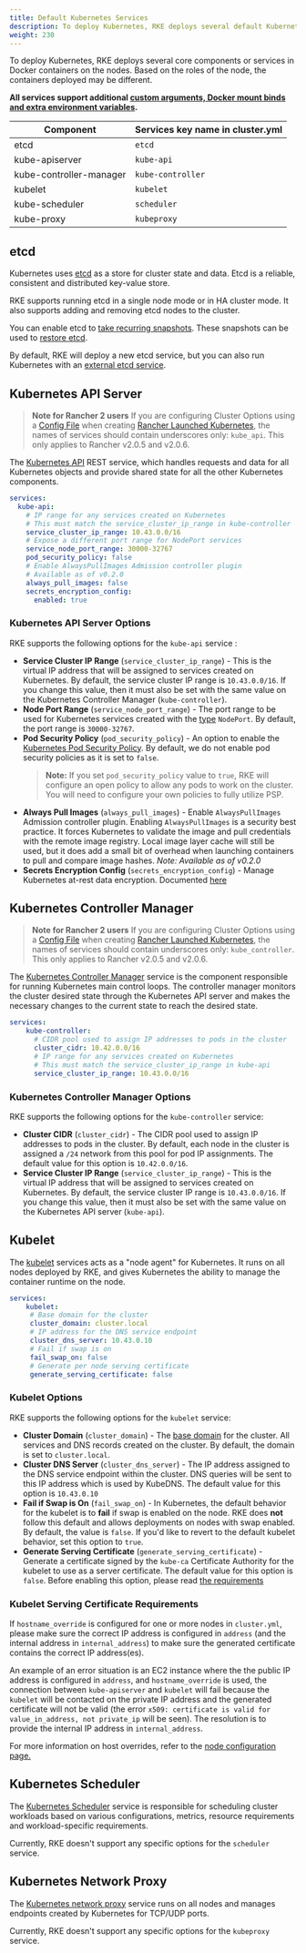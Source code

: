 ```yaml
---
title: Default Kubernetes Services
description: To deploy Kubernetes, RKE deploys several default Kubernetes services. Read about etcd, kube-api server, kubelet, kube-proxy and more
weight: 230
---
```


To deploy Kubernetes, RKE deploys several core components or services in Docker containers on the nodes. Based on the roles of the node, the containers deployed may be different.

**All services support additional [custom arguments, Docker mount binds and extra environment variables]({{<baseurl>}}/rke/latest/en/config-options/services/services-extras/).**

| Component               | Services key name in cluster.yml |
|-------------------------|----------------------------------|
| etcd                    | `etcd`                           |
| kube-apiserver          | `kube-api`                       |
| kube-controller-manager | `kube-controller`                |
| kubelet                 | `kubelet`                        |
| kube-scheduler          | `scheduler`                      |
| kube-proxy              | `kubeproxy`                      |

## etcd

Kubernetes uses [etcd](https://etcd.io/) as a store for cluster state and data. Etcd is a reliable, consistent and distributed key-value store.

RKE supports running etcd in a single node mode or in HA cluster mode. It also supports adding and removing etcd nodes to the cluster.

You can enable etcd to [take recurring snapshots]({{<baseurl>}}/rke/latest/en/etcd-snapshots/#recurring-snapshots). These snapshots can be used to [restore etcd]({{<baseurl>}}/rke/latest/en/etcd-snapshots/#etcd-disaster-recovery).

By default, RKE will deploy a new etcd service, but you can also run Kubernetes with an [external etcd service]({{<baseurl>}}/rke/latest/en/config-options/services/external-etcd/).

## Kubernetes API Server

> **Note for Rancher 2 users** If you are configuring Cluster Options using a [Config File]({{<baseurl>}}/rancher/v2.x/en/cluster-provisioning/rke-clusters/options/#config-file) when creating [Rancher Launched Kubernetes]({{<baseurl>}}/rancher/v2.x/en/cluster-provisioning/rke-clusters/), the names of services should contain underscores only: `kube_api`. This only applies to Rancher v2.0.5 and v2.0.6.

The [Kubernetes API](https://kubernetes.io/docs/reference/command-line-tools-reference/kube-apiserver/) REST service, which handles requests and data for all Kubernetes objects and provide shared state for all the other Kubernetes components.

```yaml
services:
  kube-api:
    # IP range for any services created on Kubernetes
    # This must match the service_cluster_ip_range in kube-controller
    service_cluster_ip_range: 10.43.0.0/16
    # Expose a different port range for NodePort services
    service_node_port_range: 30000-32767
    pod_security_policy: false
    # Enable AlwaysPullImages Admission controller plugin
    # Available as of v0.2.0
    always_pull_images: false
    secrets_encryption_config:
      enabled: true
```

### Kubernetes API Server Options

RKE supports the following options for the `kube-api` service :

- **Service Cluster IP Range** (`service_cluster_ip_range`) - This is the virtual IP address that will be assigned to services created on Kubernetes. By default, the service cluster IP range is `10.43.0.0/16`. If you change this value, then it must also be set with the same value on the Kubernetes Controller Manager (`kube-controller`).
- **Node Port Range** (`service_node_port_range`) - The port range to be used for Kubernetes services created with the [type](https://kubernetes.io/docs/concepts/services-networking/service/#publishing-services-service-types) `NodePort`. By default, the port range is `30000-32767`.
- **Pod Security Policy** (`pod_security_policy`) - An option to enable the [Kubernetes Pod Security Policy](https://kubernetes.io/docs/concepts/policy/pod-security-policy/). By default, we do not enable pod security policies as it is set to `false`.
    > **Note:** If you set `pod_security_policy` value to `true`, RKE will configure an  open policy to allow any pods to work on the cluster. You will need to configure your own policies to fully utilize PSP.
- **Always Pull Images** (`always_pull_images`) - Enable `AlwaysPullImages` Admission controller plugin.  Enabling `AlwaysPullImages` is a security best practice. It forces Kubernetes to validate the image and pull credentials with the remote image registry. Local image layer cache will still be used, but it does add a small bit of overhead when launching containers to pull and compare image hashes. _Note: Available as of v0.2.0_
- **Secrets Encryption Config** (`secrets_encryption_config`) - Manage Kubernetes at-rest data encryption. Documented [here]({{<baseurl>}}//rke/latest/en/config-options/secrets-encryption)
## Kubernetes Controller Manager

> **Note for Rancher 2 users** If you are configuring Cluster Options using a [Config File]({{<baseurl>}}/rancher/v2.x/en/cluster-provisioning/rke-clusters/options/#config-file) when creating [Rancher Launched Kubernetes]({{<baseurl>}}/rancher/v2.x/en/cluster-provisioning/rke-clusters/), the names of services should contain underscores only: `kube_controller`. This only applies to Rancher v2.0.5 and v2.0.6.

The [Kubernetes Controller Manager](https://kubernetes.io/docs/reference/command-line-tools-reference/kube-controller-manager/) service is the component responsible for running Kubernetes main control loops. The controller manager monitors the cluster desired state through the Kubernetes API server and makes the necessary changes to the current state to reach the desired state.

```yaml
services:
    kube-controller:
      # CIDR pool used to assign IP addresses to pods in the cluster
      cluster_cidr: 10.42.0.0/16
      # IP range for any services created on Kubernetes
      # This must match the service_cluster_ip_range in kube-api
      service_cluster_ip_range: 10.43.0.0/16
```

### Kubernetes Controller Manager Options

RKE supports the following options for the `kube-controller` service:

- **Cluster CIDR** (`cluster_cidr`) - The CIDR pool used to assign IP addresses to pods in the cluster. By default, each node in the cluster is assigned a `/24` network from this pool for pod IP assignments. The default value for this option is `10.42.0.0/16`.
- **Service Cluster IP Range** (`service_cluster_ip_range`) - This is the virtual IP address that will be assigned to services created on Kubernetes. By default, the service cluster IP range is `10.43.0.0/16`. If you change this value, then it must also be set with the same value on the Kubernetes API server (`kube-api`).

## Kubelet

The [kubelet](https://kubernetes.io/docs/reference/command-line-tools-reference/kubelet/) services acts as a "node agent" for Kubernetes. It runs on all nodes deployed by RKE, and gives Kubernetes the ability to manage the container runtime on the node.

```yaml
services:
    kubelet:
     # Base domain for the cluster
     cluster_domain: cluster.local
     # IP address for the DNS service endpoint
     cluster_dns_server: 10.43.0.10
     # Fail if swap is on
     fail_swap_on: false
     # Generate per node serving certificate
     generate_serving_certificate: false
```

### Kubelet Options

RKE supports the following options for the `kubelet` service:

- **Cluster Domain** (`cluster_domain`) - The [base domain](https://kubernetes.io/docs/concepts/services-networking/dns-pod-service/) for the cluster. All services and DNS records created on the cluster. By default, the domain is set to `cluster.local`.
- **Cluster DNS Server** (`cluster_dns_server`) - The IP address assigned to the DNS service endpoint within the cluster. DNS queries will be sent to this IP address which is used by KubeDNS. The default value for this option is `10.43.0.10`
- **Fail if Swap is On** (`fail_swap_on`) - In Kubernetes, the default behavior for the kubelet is to **fail** if swap is enabled on the node. RKE does **not** follow this default and allows deployments on nodes with swap enabled. By default, the value is `false`. If you'd like to revert to the default kubelet behavior, set this option to `true`.  
- **Generate Serving Certificate** (`generate_serving_certificate`) - Generate a certificate signed by the `kube-ca` Certificate Authority for the kubelet to use as a server certificate. The default value for this option is `false`. Before enabling this option, please read [the requirements](#kubelet-serving-certificate-requirements)

### Kubelet Serving Certificate Requirements

If `hostname_override` is configured for one or more nodes in `cluster.yml`, please make sure the correct IP address is configured in `address` (and the internal address in `internal_address`) to make sure the generated certificate contains the correct IP address(es).

An example of an error situation is an EC2 instance where the the public IP address is configured in `address`, and `hostname_override` is used, the connection between `kube-apiserver` and `kubelet` will fail because the `kubelet` will be contacted on the private IP address and the generated certificate will not be valid (the error `x509: certificate is valid for value_in_address, not private_ip` will be seen). The resolution is to provide the internal IP address in `internal_address`.

For more information on host overrides, refer to the [node configuration page.]({{<baseurl>}}/rke/latest/en/config-options/nodes/#overriding-the-hostname)

## Kubernetes Scheduler

The [Kubernetes Scheduler](https://kubernetes.io/docs/reference/command-line-tools-reference/kube-scheduler/) service is responsible for scheduling cluster workloads based on various configurations, metrics, resource requirements and workload-specific requirements.

Currently, RKE doesn't support any specific options for the `scheduler` service.

## Kubernetes Network Proxy
The [Kubernetes network proxy](https://kubernetes.io/docs/reference/command-line-tools-reference/kube-proxy/) service runs on all nodes and manages endpoints created by Kubernetes for TCP/UDP ports.

Currently, RKE doesn't support any specific options for the `kubeproxy` service.
